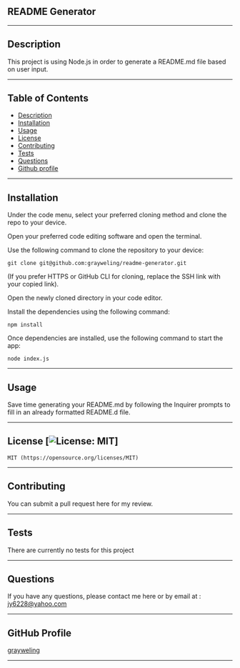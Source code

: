 ## README Generator

  -----------------------

  ## Description

  This project is using Node.js in order to generate a README.md file based on user input. 

  -----------------------

  ## Table of Contents
  - [Description](#description)
  - [Installation](#installation)
  - [Usage](#usage)
  - [License](#license)
  - [Contributing](#contributing)
  - [Tests](#tests)
  - [Questions](#questions)
  - [Github profile](#github-profile)

  -----------------------

  ## Installation

  Under the code menu, select your preferred cloning method and clone the repo to your device. 

  Open your preferred code editing software and open the terminal.

  Use the following command to clone the repository to your device:

  ```
  git clone git@github.com:grayweling/readme-generator.git
  ```
  (If you prefer HTTPS or GitHub CLI for cloning, replace the SSH link with your copied link).

  Open the newly cloned directory in your code editor.

  Install the dependencies using the following command:

  ```
  npm install
  ```

  Once dependencies are installed, use the following command to start the app:

  ```
  node index.js
  ```

  -----------------------

  ## Usage

  Save time generating your README.md by following the Inquirer prompts to fill in an already formatted README.d file.

  -----------------------

  ## License [![License: MIT](https://img.shields.io/badge/License-MIT-yellow.svg)]
    MIT (https://opensource.org/licenses/MIT)

  -----------------------

  ## Contributing

  You can submit a pull request here for my review.

  -----------------------

  ## Tests

  There are currently no tests for this project

  -----------------------

  ## Questions

  If you have any questions, please contact me here or by email at : jy6228@yahoo.com

  -----------------------

  ## GitHub Profile

  [grayweling](http://github.com/grayweling)

  -----------------------
